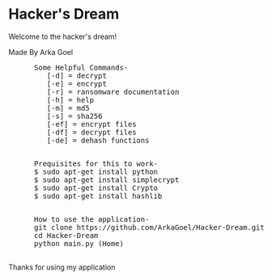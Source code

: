 <html>
  <body>
    <h1>Hacker's Dream</h1>
    <p>Welcome to the hacker's dream!</p>
    <p>Made By Arka Goel</p>
    <pre>
      Some Helpful Commands-
         [-d] = decrypt
         [-e] = encrypt
         [-r] = ransomware documentation 
         [-h] = help
         [-m] = md5
         [-s] = sha256
         [-ef] = encrypt files
         [-df] = decrypt files
         [-de] = dehash functions
    </pre>
    <pre>
      Prequisites for this to work- 
      $ sudo apt-get install python
      $ sudo apt-get install simplecrypt
      $ sudo apt-get install Crypto
      $ sudo apt-get install hashlib
    </pre>
    <pre>
      How to use the application-
      git clone https://github.com/ArkaGoel/Hacker-Dream.git (To Use it)
      cd Hacker-Dream
      python main.py (Home)
    </pre>
  <p>Thanks for using my application</p>
  </body>
</html>
